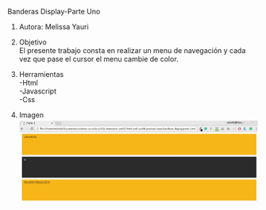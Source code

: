 Banderas Display-Parte Uno

1. Autora: Melissa Yauri

2. Objetivo  
El presente trabajo consta en realizar un menu de navegación y cada vez que pase el cursor el menu cambie de color.

3. Herramientas   
 -Html   
 -Javascript  
 -Css

4. Imagen  
![recursos](assets/docs/display_parte1.JPG)
